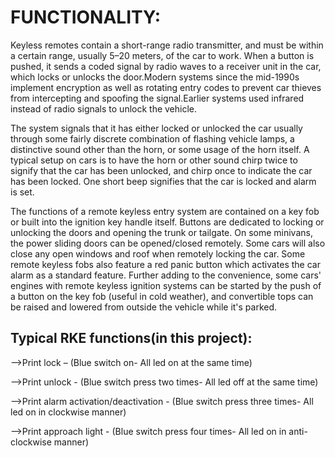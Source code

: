 # FUNCTIONALITY:

Keyless remotes contain a short-range radio transmitter, and must be within a certain range, usually 5–20 meters, of the car to work. When a button is pushed, it sends a coded signal by radio waves to a receiver unit in the car, which locks or unlocks the door.Modern systems since the mid-1990s implement encryption as well as rotating entry codes to prevent car thieves from intercepting and spoofing the signal.Earlier systems used infrared instead of radio signals to unlock the vehicle.

The system signals that it has either locked or unlocked the car usually through some fairly discrete combination of flashing vehicle lamps, a distinctive sound other than the horn, or some usage of the horn itself. A typical setup on cars is to have the horn or other sound chirp twice to signify that the car has been unlocked, and chirp once to indicate the car has been locked.  One short beep signifies that the car is locked and alarm is set.

The functions of a remote keyless entry system are contained on a key fob or built into the ignition key handle itself. Buttons are dedicated to locking or unlocking the doors and opening the trunk or tailgate. On some minivans, the power sliding doors can be opened/closed remotely. Some cars will also close any open windows and roof when remotely locking the car. Some remote keyless fobs also feature a red panic button which activates the car alarm as a standard feature. Further adding to the convenience, some cars' engines with remote keyless ignition systems can be started by the push of a button on the key fob (useful in cold weather), and convertible tops can be raised and lowered from outside the vehicle while it's parked.

## Typical RKE functions(in this project): 
-->Print lock – (Blue switch on- All led on at the same time)

-->Print unlock - (Blue switch press two times- All led off at the same time)

-->Print alarm activation/deactivation - (Blue switch press three times- All led on in clockwise manner)

-->Print approach light - (Blue switch press four times- All led on in anti-clockwise manner)


